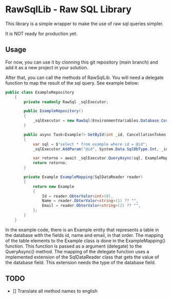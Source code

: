 # RawSqlLib - Raw SQL Library

This library is a simple wrapper to make the use of raw sql queries simpler.

It is NOT ready for production yet.

## Usage

For now, you can use it by clonning this git repository (main branch) and add it as a new project in your solution.

After that, you can call the methods of RawSqlLib. You will need a delegate function to map the result of the sql query. See example below:

```csharp
public class ExampleRepository
    {
        private readonly RawSql _sqlExecutor;

        public ExampleRepository()
        {
            _sqlExecutor = new RawSql(EnvironmentVariables.Database.Core.ConnectionString);
        }

        public async Task<Example?> GetById(int _id, CancellationToken cancellationToken)
        {
            var sql = $"select * from example where id = @id";
            _sqlExecutor.AddParam("@id", System.Data.SqlDbType.Int, _id);

            var retorno = await _sqlExecutor.QueryAsync(sql, ExampleMapping, cancellationToken);
            return retorno;
        }

        private Example ExampleMapping(SqlDataReader reader)
        {
            return new Example
            {
                Id = reader.ObterValor<int>(0),
                Name = reader.ObterValor<string>(1) ?? "",
                Email = reader.ObterValor<string>(2) ?? "",
            };
        }
    }
```

In the example code, there is an Example entity that represents a table in the database with the fields id, name and email, in that order.
The mapping of the table elements to the Example class is done in the ExampleMapping() function. This function is passed as a argument (delegate) to the QueryAsync() method.
The mapping of the delegate function uses a implemented extension of the SqlDataReader class that gets the value of the database field.
This extension needs the type of the database field.

## TODO
- [] Translate all method names to english
